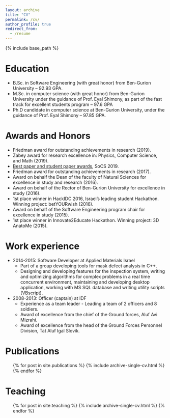 ```yaml
---
layout: archive
title: "CV"
permalink: /cv/
author_profile: true
redirect_from:
  - /resume
---
```


{% include base_path %}

Education
======
* B.Sc. in Software Engineering (with great honor) from Ben-Gurion University – 92.93 GPA.
* M.Sc. in computer science (with great honor) from Ben-Gurion University under the guidance of Prof. Eyal Shimony, as part of the fast track for excellent students program – 97.6 GPA
* Ph.D candidate in computer science at Ben-Gurion University, under the guidance of Prof. Eyal Shimony – 97.85 GPA.

Awards and Honors
=====
*	Friedman award for outstanding achievements in research (2019).
* Zabey award for research excellence in: Physics, Computer Science, and Math (2019).
* [Best paper and student paper awards](/publication/Improving-Bidirectional-Heuristic-Search-by-Bounds-Propagation), SoCS 2019.
*	Friedman award for outstanding achievements in research (2017).
*	Award on behalf the Dean of the faculty of Natural Sciences for excellence in study and research (2016).
*	Award on behalf of the Rector of Ben-Gurion University for excellence in study (2016).
*	1st place winner in HackIDC 2016, Israel’s leading student Hackathon. Winning project: betYOURwish (2016).
*	Award on behalf of the Software Engineering program chair for excellence in study (2015).
*	1st place winner in Innovate2Educate Hackathon. Winning project:  3D AnatoMe (2015).


Work experience
======
* 2014-2015: Software Developer at Applied Materials Israel
  * Part of a group developing tools for mask defect analysis in C++.
  * Designing and developing features for the inspection system, writing and optimizing algorithms for complex problems in a real time concurrent environment, maintaining and developing desktop application, working with MS SQL database and writing utility scripts (VBscript).
* 2008-2013: Officer (captain) at IDF
  *	Experience as a team leader - Leading a team of 2 officers and 8 soldiers. 
  *	Award of excellence from the chief of the Ground forces, Aluf Avi Mizrahi.
  *	Award of excellence from the head of the Ground Forces Personnel Division, Tat Aluf Igal Slovik.

  

Publications
======
  <ul>{% for post in site.publications %}
    {% include archive-single-cv.html %}
  {% endfor %}</ul>
  
  
Teaching
======
  <ul>{% for post in site.teaching %}
    {% include archive-single-cv.html %}
  {% endfor %}</ul>
